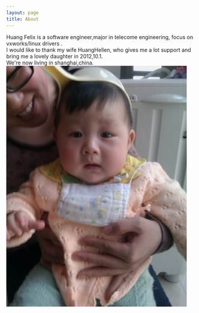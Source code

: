 ```yaml
---
layout: page
title: About
---
```

  Huang Felix is a software engineer,major in telecome engineering, focus on vxworks/linux drivers .  
  I would like to thank my wife HuangHellen, who gives me a lot support and bring me a lovely daughter in 2012,10.1.  
  We're now living in shanghai,china.
  ![family.jpg](/assert/family.jpg) 
